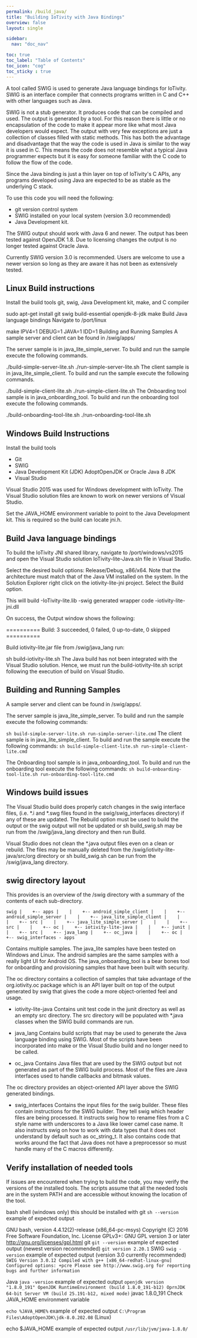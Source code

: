```yaml
---
permalink: /build_java/
title: "Building IoTivity with Java Bindings"
overview: false
layout: single

sidebar:
  nav: "doc_nav"

toc: true
toc_label: "Table of Contents"
toc_icon: "cog"
toc_sticky : true
---
```


A tool called SWIG is used to generate Java language bindings for IoTivity. SWIG is an interface compiler that connects programs written in C and C++ with other languages such as Java.

SWIG is not a stub generator. It produces code that can be compiled and used. The output is generated by a tool. For this reason there is little or no encapsulation of the code to make it appear more like what most Java developers would expect. The output with very few exceptions are just a collection of classes filled with static methods. This has both the advantage and disadvantage that the way the code is used in Java is similar to the way it is used in C. This means the code does not resemble what a typical Java programmer expects but it is easy for someone familiar with the C code to follow the flow of the code.

Since the Java binding is just a thin layer on top of IoTivity's C APIs, any programs developed using Java are expected to be as stable as the underlying C stack.

To use this code you will need the following:
- git version control system
- SWIG installed on your local system (version 3.0 recommended)
- Java Development kit.

The SWIG output should work with Java 6 and newer. The output has been tested against OpenJDK 1.8.
Due to licensing changes the output is no longer tested against Oracle Java.

Currently SWIG version 3.0 is recommended. Users are welcome to use a newer version so long as they are aware it has not been as extensively tested.

## Linux Build instructions

Install the build tools
git, swig, Java Development kit, make, and C compiler

sudo apt-get install git swig build-essential openjdk-8-jdk make
Build Java language bindings
Navigate to <iotivity-root>/port/linux

make IPV4=1 DEBUG=1 JAVA=1 IDD=1
Building and Running Samples
A sample server and client can be found in <iotivity-root>/swig/apps/<sample>

The server sample is in java_lite_simple_server. To build and run the sample execute the following commands.

./build-simple-server-lite.sh
./run-simple-server-lite.sh
The client sample is in java_lite_simple_client. To build and run the sample execute the following commands.

./build-simple-client-lite.sh
./run-simple-client-lite.sh
The Onboarding tool sample is in java_onboarding_tool. To build and run the onboarding tool execute the following commands.

./build-onboarding-tool-lite.sh
./run-onboarding-tool-lite.sh

## Windows Build Instructions

Install the build tools

* Git
* SWIG
* Java Development Kit (JDK) AdoptOpenJDK or Oracle Java 8 JDK
* Visual Studio

Visual Studio 2015 was used for Windows development with IoTivity. 
The Visual Studio solution files are known to work on newer versions of Visual Studio.

Set the JAVA_HOME environment variable to point to the Java Development kit. 
This is required so the build can locate jni.h.

## Build Java language bindings

To build the IoTivity JNI shared library, navigate to <iotivity-root>/port/windows/vs2015 and open the Visual Studio solution IoTivity-lite-Java.sln file in Visual Studio.

Select the desired build options: Release/Debug, x86/x64. 
Note that the architecture must match that of the Java VM installed on the system. In the Solution Explorer right click on the iotivity-lite-jni project. 
Select the Build option.

This will build
-IoTivity-lite.lib
-swig generated wrapper code
-iotivity-lite-jni.dll

On success, the Output window shows the following:

========== Build: 3 succeeded, 0 failed, 0 up-to-date, 0 skipped ==========

Build iotivity-lite.jar file from <iotivity-root>/swig/java_lang run:

sh build-iotivity-lite.sh
The Java build has not been integrated with the Visual Studio solution. Hence, we must run the build-iotivity-lite.sh script following the execution of build on Visual Studio.

## Building and Running Samples

A sample server and client can be found in <iotivity-root>/swig/apps/<sample>.

The server sample is java_lite_simple_server. To build and run the sample execute the following commands:

``
sh build-simple-server-lite.sh
run-simple-server-lite.cmd
``
The client sample is in java_lite_simple_client. To build and run the sample execute the following commands:
``
sh build-simple-client-lite.sh
run-simple-client-lite.cmd
``

The Onboarding tool sample is in java_onboarding_tool. To build and run the onboarding tool execute the following commands:
``
sh build-onboarding-tool-lite.sh
run-onboarding-tool-lite.cmd
``

## Windows build issues

The Visual Studio build does properly catch changes in the swig interface files, (i.e. *.i and *.swg files found in the swig/swig_interfaces directory) if any of these are updated. The Rebuild option must be used to build the output or the swig output will not be updated or sh build_swig.sh may be run from the <iotivity-root>/swig/java_lang directory and then run Build.

Visual Studio does not clean the *.java output files even on a clean or rebuild. The files may be manually deleted from the <iotivity-root>/swig/iotivity-lite-java/src/org directory or sh build_swig.sh can be run from the <iotivity-root>/swig/java_lang directory.

## swig directory layout

This provides is an overview of the <iotivity-root>/swig directory with a summary of the contents of each sub-directory.

``
	swig
	|    +-- apps
	|    |    +-- android_simple_client
	|    |    +-- android_simple_server
	|    |    +-- java_lite_simple_client
	|    |    |    +-- src
	|    |    +-- java_lite_simple_server
	|    |    |    +-- src
	|    |    +-- oc
	|    +-- iotivity-lite-java
	|    |    +-- junit
	|    |    +-- src
	|    +-- java_lang
	|    +-- oc_java
	|    |    +-- oc
	|    +-- swig_interfaces
	- apps
``

Contains multiple samples. The java_lite samples have been tested on Windows and Linux. The android samples are the same samples with a really light UI for Android OS. The java_onboarding_tool is a bear bones tool for onboarding and provisioning samples that have been built with security.

The oc directory contains a collection of samples that take advantage of the org.iotivity.oc package which is an API layer built on top of the output generated by swig that gives the code a more object-oriented feel and usage.

- iotivity-lite-java
Contains unit test code in the junit directory as well as an empty src directory. The src directory will be populated with *.java classes when the SWIG build commands are run.

- java_lang
Contains build scripts that may be used to generate the Java language binding using SWIG. Most of the scripts have been incorporated into make or the Visual Studio build and no longer need to be called.

- oc_java
Contains Java files that are used by the SWIG output but not generated as part of the SWIG build process. Most of the files are Java interfaces used to handle callbacks and bitmask values.

The oc directory provides an object-oriented API layer above the SWIG generated bindings.

- swig_interfaces
Contains the input files for the swig builder. These files contain instructions for the SWIG builder. They tell swig which header files are being processed. It instructs swig how to rename files from a C style name with underscores to a Java like lower camel case name. It also instructs swig on how to work with data types that it does not understand by default such as oc_string_t. It also contains code that works around the fact that Java does not have a preprocessor so must handle many of the C macros differently.

## Verify installation of needed tools

If issues are encountered when trying to build the code, you may verify the versions of the installed tools. The scripts assume that all the needed tools are in the system PATH and are accessible without knowing the location of the tool.

bash shell (windows only) this should be installed with git
``
sh --version
``
example of expected output

GNU bash, version 4.4.12(2)-release (x86_64-pc-msys)
Copyright (C) 2016 Free Software Foundation, Inc.
License GPLv3+: GNU GPL version 3 or later <http://gnu.org/licenses/gpl.html>
git
``
git --version
``
example of expected output (newest version recommended)
``
git version 2.20.1
``
SWIG
``
swig -version
``
example of expected output (version 3.0 currently recommended)
``
SWIG Version 3.0.12
Compiled with g++ [x86_64-redhat-linux-gnu]
Configured options: +pcre
Please see http://www.swig.org for reporting bugs and further information
``

Java
``
java -version
``
example of expected output
``
openjdk version "1.8.0_191"
OpenJDK RuntimeEnvironment (build 1.8.0_191-b12)
OprnJDK 64-bit Server VM (build 25.191-b12, mixed mode)
`` 
javac 1.8.0_191
Check JAVA_HOME environment variable

``
echo %JAVA_HOME%
``
example of expected output
``
C:\Program Files\AdoptOpenJDK\jdk-8.0.202.08
``
(Linux)

echo $JAVA_HOME
example of expected output
``
/usr/lib/jvm/java-1.8.0/
``